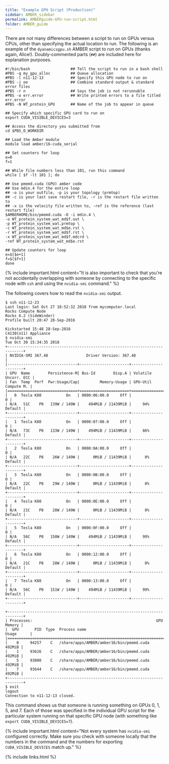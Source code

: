 ```yaml
---
title: "Example GPU Script (Production)"
sidebar: AMBER_sidebar
permalink: AMBERguide-GPU-run-script.html
folder: AMBER_guide
---
```


<link rel="stylesheet" href="css/theme-orange.css">

There are not many differences between a script to run on GPUs versus CPUs,
other than specifying the actual location to run. The following is an example
of the `dyanamicsgpu.sh` AMBER script to run on GPUs (thanks again, Alice!).
Doubly-commented parts (`##`) are included here for explanation purposes.

```
#!/bin/bash                  ## Tell the script to run in a bash shell
#PBS -q my_gpu_alloc         ## Queue allocation
#PBS -l n11-12-13            ## Specify this GPU node to run on
#PBS -j oe                   ## Combine standard output & standard error files
#PBS -r n                    ## Says the job is not rerunnable
#PBS -o err.error            ## Write printed errors to a file titled err.error
#PBS -N WT_protein_GPU       ## Name of the job to appear in queue

## Specify which specific GPU card to run on
export CUDA_VISIBLE_DEVICES=3

## Access the directory you submitted from
cd $PBS_O_WORKDIR

## Load the Amber module
module load amber/16-cuda_serial

## Set counters for loop
e=0
f=1

## While file numbers less than 101, run this command
while [ $f -lt 101 ]; do

## Use pmemd.cuda (GPU) amber code
## Use mdin.4 for the entire loop
## -o is your outfile, -p is your topology (prmtop)
## -c is your last save restart file, -r is the restart file written to
## -x is the velocity file written to, -ref is the reference (last restart file)
$AMBERHOME/bin/pmemd.cuda -O -i mdin.4 \
-o WT_protein_system_wat_md$f.out \
-p WT_protein_system_wat.prmtop \
-c WT_protein_system_wat_md$e.rst \
-r WT_protein_system_wat_md$f.rst \
-x WT_protein_system_wat_md$f.mdcrd \
-ref WT_protein_system_wat_md$e.rst

## Update counters for loop
e=$[$e+1]
f=$[$f+1]
done
```

{% include important.html content="It is also important to check that you're not
accidentally overlapping with someone by connecting to the specific node with
`ssh` and using the `nvidia-smi` command." %}

The following covers how to read the `nvidia-smi` output.
```
$ ssh n11-12-23
Last login: Sat Oct 27 18:52:32 2018 from mycomputer.local
Rocks Compute Node
Rocks 6.2 (SideWinder)
Profile built 20:47 28-Sep-2016

Kickstarted 15:48 28-Sep-2016
C4130(n11) Appliance
$ nvidia-smi
Tue Oct 30 15:34:35 2018       
+-----------------------------------------------------------------------------+
| NVIDIA-SMI 367.48                 Driver Version: 367.48                    |
|-------------------------------+----------------------+----------------------+
| GPU  Name        Persistence-M| Bus-Id        Disp.A | Volatile Uncorr. ECC |
| Fan  Temp  Perf  Pwr:Usage/Cap|         Memory-Usage | GPU-Util  Compute M. |
|===============================+======================+======================|
|   0  Tesla K80           On   | 0000:06:00.0     Off |                    0 |
| N/A   51C    P0   139W / 149W |    494MiB / 11439MiB |     94%      Default |
+-------------------------------+----------------------+----------------------+
|   1  Tesla K80           On   | 0000:07:00.0     Off |                    0 |
| N/A   73C    P0   133W / 149W |    494MiB / 11439MiB |     86%      Default |
+-------------------------------+----------------------+----------------------+
|   2  Tesla K80           On   | 0000:0A:00.0     Off |                    0 |
| N/A   22C    P8    26W / 149W |      0MiB / 11439MiB |      0%      Default |
+-------------------------------+----------------------+----------------------+
|   3  Tesla K80           On   | 0000:0B:00.0     Off |                    0 |
| N/A   22C    P8    29W / 149W |      0MiB / 11439MiB |      0%      Default |
+-------------------------------+----------------------+----------------------+
|   4  Tesla K80           On   | 0000:0E:00.0     Off |                    0 |
| N/A   21C    P8    28W / 149W |      0MiB / 11439MiB |      0%      Default |
+-------------------------------+----------------------+----------------------+
|   5  Tesla K80           On   | 0000:0F:00.0     Off |                    0 |
| N/A   56C    P0   150W / 149W |    494MiB / 11439MiB |     99%      Default |
+-------------------------------+----------------------+----------------------+
|   6  Tesla K80           On   | 0000:12:00.0     Off |                    0 |
| N/A   21C    P8    28W / 149W |      0MiB / 11439MiB |      0%      Default |
+-------------------------------+----------------------+----------------------+
|   7  Tesla K80           On   | 0000:13:00.0     Off |                    0 |
| N/A   56C    P0   151W / 149W |    494MiB / 11439MiB |     99%      Default |
+-------------------------------+----------------------+----------------------+

+-----------------------------------------------------------------------------+
| Processes:                                                       GPU Memory |
|  GPU       PID  Type  Process name                               Usage      |
|=============================================================================|
|    0     94257    C   /share/apps/AMBER/amber16/bin/pmemd.cuda       492MiB |
|    1     93626    C   /share/apps/AMBER/amber16/bin/pmemd.cuda       492MiB |
|    5     93800    C   /share/apps/AMBER/amber16/bin/pmemd.cuda       492MiB |
|    7     93644    C   /share/apps/AMBER/amber16/bin/pmemd.cuda       492MiB |
+-----------------------------------------------------------------------------+
$ exit
logout
Connection to n11-12-13 closed.
```

This command shows us that someone is running something on GPUs 0, 1, 5, and 7.
Each of those was specified in the individual GPU script for the particular
system running on that specific GPU node (with something like
    `export CUDA_VISIBLE_DEVICES=7`).

{% include important.html content="Not every system has `nvidia-smi` configured
correctly. Make sure you check with someone locally that the numbers in the
command and the numbers for exporting `CUDA_VISIBLE_DEVICES` match up." %}

{% include links.html %}
